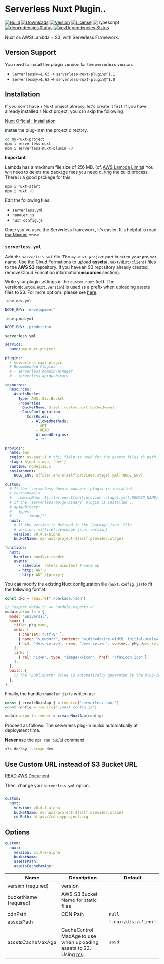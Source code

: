 # Serverless Nuxt Plugin..

<p>
  <a href="https://github.com/wan2land/serverless-nuxt/actions?query=workflow%3A%22Node.js+CI%22"><img alt="Build" src="https://img.shields.io/github/workflow/status/wan2land/serverless-nuxt/Node.js%20CI?logo=github&style=flat-square" /></a>
  <a href="https://npmcharts.com/compare/serverless-nuxt?minimal=true"><img alt="Downloads" src="https://img.shields.io/npm/dt/serverless-nuxt.svg?style=flat-square" /></a>
  <a href="https://www.npmjs.com/package/serverless-nuxt"><img alt="Version" src="https://img.shields.io/npm/v/serverless-nuxt.svg?style=flat-square" /></a>
  <a href="https://www.npmjs.com/package/serverless-nuxt"><img alt="License" src="https://img.shields.io/npm/l/serverless-nuxt.svg?style=flat-square" /></a>
  <img alt="Typescript" src="https://img.shields.io/badge/language-Typescript-007acc.svg?style=flat-square" />
  <br />
  <a href="https://david-dm.org/wan2land/serverless-nuxt"><img alt="dependencies Status" src="https://img.shields.io/david/wan2land/serverless-nuxt.svg?style=flat-square" /></a>
  <a href="https://david-dm.org/wan2land/serverless-nuxt?type=dev"><img alt="devDependencies Status" src="https://img.shields.io/david/dev/wan2land/serverless-nuxt.svg?style=flat-square" /></a>
</p>

Nuxt on AWS(Lambda + S3) with Serverless Framework.

## Version Support

You need to install the plugin version for the serverless version.

- `Serverless@>=1.63` -> `serverless-nuxt-plugin@^1.1`
- `Serverless@<=1.62` -> `serverless-nuxt-plugin@^1.0`

## Installation

If you don't have a Nuxt project already, let's create it first. If you have already installed a Nuxt project, you can skip the following.

[Nuxt Official : Installation](https://nuxtjs.org/guide/installation/)

Install the plug-in in the project directory.

```bash
cd my-nuxt-project
npm i serverless-nuxt
npm i serverless-nuxt-plugin -D
```

**Important**

Lambda has a maximum file size of 256 MB. (cf. [AWS Lambda Limits](https://docs.aws.amazon.com/lambda/latest/dg/limits.html))
You will need to delete the package files you need during the build process. There is a good package for this.

```bash
npm i nuxt-start
npm i nuxt -D
```

Edit the following files:

- `serverless.yml`
- `handler.js`
- `nuxt.config.js`

Once you've used the Serverless framework, it's easier. It is helpful to read [the Manual](https://serverless.com/framework/docs/providers/aws/guide/quick-start/) once.

### `serverless.yml`

Add the `serverless.yml` file. The `my-nuxt-project` part is set to your project name. Use the Cloud Formations to upload **assets**(`.nuxt/dist/client`) files to the **AWS S3** repository. If you have an S3 repository already created, remove Cloud Formation information(**resources** section).

Write your plugin settings in the `custom.nuxt` field.  The version(`custom.nuxt.version`) is used as a prefix when uploading assets files to S3. For more options, please see [here](#Options).

`.env.dev.yml`

```yml
NODE_ENV: 'development'
```

`.env.prod.yml`

```yml
NODE_ENV: 'production'
```

`serverless.yml`

```yml
service:
  name: my-nuxt-project

plugins:
  - serverless-nuxt-plugin
  # Recommended Plugins
  # - serverless-domain-manager
  # - serverless-apigw-binary

resources:
  Resources:
    AssetsBucket:
      Type: AWS::S3::Bucket
      Properties:
        BucketName: ${self:custom.nuxt.bucketName}
        CorsConfiguration:
          CorsRules:
            - AllowedMethods:
              - GET
              - HEAD
              AllowedOrigins:
              - "*"

provider:
  name: aws
  region: us-east-1 # this field is used for the assets files s3 path.
  stage: ${opt:stage, 'dev'}
  runtime: nodejs12.x
  environment:
    NODE_ENV: ${file(.env.${self:provider.stage}.yml):NODE_ENV}

custom:
  # If the `serverless-domain-manager` plugin is installed ..
  # customDomain:
  #   domainName: ${file(.env.${self:provider.stage}.yml):DOMAIN_NAME}
  # If the `serverless-apigw-binary` plugin is installed ..
  # apigwBinary:
  #   types:
  #     - 'image/*'
  nuxt:
    # If the version is defined in the `package.json` file
    # version: v${file(./package.json):version}
    version: v0.0.1-alpha
    bucketName: my-nuxt-project-${self:provider.stage}

functions:
  nuxt:
    handler: handler.render
    events:
      - schedule: rate(5 minutes) # warm up
      - http: ANY /
      - http: ANY /{proxy+}
```

You can modify the existing Nuxt configuration file (`nuxt.config.js`) to fit the following format:

```js
const pkg = require("./package.json")

// "export default" => "module.exports ="
module.exports = {
  mode: "universal",
  head: {
    title: pkg.name,
    meta: [
      { charset: "utf-8" },
      { name: "viewport", content: "width=device-width, initial-scale=1" },
      { hid: "description", name: "description", content: pkg.description },
    ],
    link: [
      { rel: "icon", type: "image/x-icon", href: "/favicon.ico" },
    ],
  },
  build: {
    // The "publicPath" value is automatically generated by the plug-in
  },
}
```

Finally, the handler(`handler.js`) is written as:

```js
const { createNuxtApp } = require("serverless-nuxt")
const config = require("./nuxt.config.js")

module.exports.render = createNuxtApp(config)
```

Proceed as follows: The serverless plug-in builds automatically at deployment time.

**Never** use the `npm run build` command.

```bash
sls deploy --stage dev
```

## Use Custom URL instead of S3 Bucket URL

[READ AWS Document](https://docs.aws.amazon.com/AmazonS3/latest/dev/VirtualHosting.html#virtual-hosted-style-access).

Then, change your `serverless.yml` option.

```yml

custom:
  nuxt:
    version: v0.0.1-alpha
    bucketName: my-nuxt-project-${self:provider.stage}
    cdnPath: https://cdn.myproject.org

```


## Options

```yml
custom:
  nuxt:
    version: v1.0.0-alpha
    bucketName:
    assetsPath:
    assetsCacheMaxAge:
```

| Name                  | Description                                                                                              | Default               |
| --------------------- | -------------------------------------------------------------------------------------------------------- | --------------------- |
| version (required)    | version                                                                                                  |
| bucketName (required) | AWS S3 Bucket Name for static files                                                                      |
| cdnPath               | CDN Path                                                                                                 | `null`                |
| assetsPath            |                                                                                                          | `".nuxt/dist/client"` |
| assetsCacheMaxAge     | CacheControl MaxAge to use when uploading assets to S3. Using [ms](https://github.com/zeit/ms#examples). | `365d`                |
